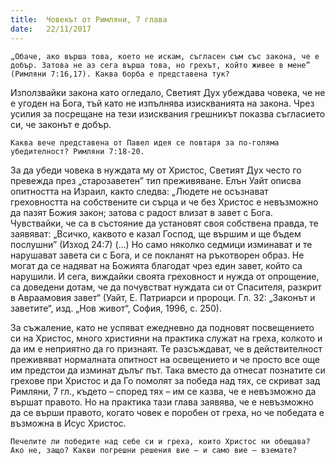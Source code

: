 ```yaml
---
title:  Човекът от Римляни, 7 глава
date:   22/11/2017
---
```


`„Обаче, ако върша това, което не искам, съгласен съм със закона, че е добър. Затова не аз сега върша това, но грехът, който живее в мене” (Римляни 7:16,17). Каква борба е представена тук?`

Използвайки закона като огледало, Светият Дух убеждава човека, че не е угоден на Бога, тъй като не изпълнява изискванията на закона. Чрез усилия за посрещане на тези изисквания грешникът показва съгласието си, че законът е добър.

`Каква вече представена от Павел идея се повтаря за по-голяма убедителност? Римляни 7:18-20.`

За да убеди човека в нуждата му от Христос, Светият Дух често го превежда през „старозаветен” тип преживяване. Елън Уайт описва опитността на Израил, както следва: „Людете не осъзнават греховността на собствените си сърца и че без Христос е невъзможно да пазят Божия закон; затова с радост влизат в завет с Бога. Чувствайки, че са в състояние да установят своя собствена правда, те заявяват: „Всичко, каквото е казал Господ, ще вършим и ще бъдем послушни” (Изход 24:7) (...) Но само няколко седмици изминават и те нарушават завета си с Бога, и се покланят на ръкотворен образ. Не могат да се надяват на Божията благодат чрез един завет, който са нарушили. И сега, виждайки своята греховност и нужда от опрощение, са доведени дотам, че да почувстват нуждата си от Спасителя, разкрит в Авраамовия завет“ (Уайт, Е. Патриарси и пророци. Гл. 32: „Законът и заветите“, изд. „Нов живот“, София, 1996, с. 250).

За съжаление, като не успяват ежедневно да подновят посвещението си на Христос, много християни на практика служат на греха, колкото и да им е неприятно да го признаят. Те разсъждават, че в действителност преживяват нормалната опитност на освещението и че просто все още им предстои да изминат дълъг път. Така вместо да отнесат познатите си грехове при Христос и да Го помолят за победа над тях, се скриват зад Римляни, 7 гл., където – според тях – им се казва, че е невъзможно да вършат правото. Но на практика тази глава заявява, че е невъзможно да се върши правото, когато човек е поробен от греха, но че победата е възможна в Исус Христос.

`Печелите ли победите над себе си и греха, които Христос ни обещава? Ако не, защо? Какви погрешни решения вие – и само вие – вземате?`